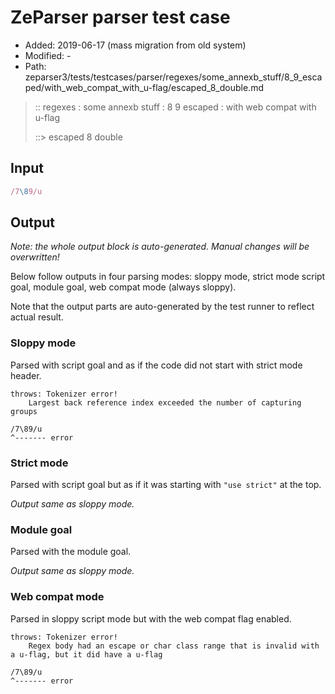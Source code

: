 # ZeParser parser test case

- Added: 2019-06-17 (mass migration from old system)
- Modified: -
- Path: zeparser3/tests/testcases/parser/regexes/some_annexb_stuff/8_9_escaped/with_web_compat_with_u-flag/escaped_8_double.md

> :: regexes : some annexb stuff : 8 9 escaped : with web compat with u-flag
>
> ::> escaped 8 double


## Input


`````js
/7\89/u
`````

## Output

_Note: the whole output block is auto-generated. Manual changes will be overwritten!_

Below follow outputs in four parsing modes: sloppy mode, strict mode script goal, module goal, web compat mode (always sloppy).

Note that the output parts are auto-generated by the test runner to reflect actual result.

### Sloppy mode

Parsed with script goal and as if the code did not start with strict mode header.

`````
throws: Tokenizer error!
    Largest back reference index exceeded the number of capturing groups

/7\89/u
^------- error
`````

### Strict mode

Parsed with script goal but as if it was starting with `"use strict"` at the top.

_Output same as sloppy mode._

### Module goal

Parsed with the module goal.

_Output same as sloppy mode._

### Web compat mode

Parsed in sloppy script mode but with the web compat flag enabled.

`````
throws: Tokenizer error!
    Regex body had an escape or char class range that is invalid with a u-flag, but it did have a u-flag

/7\89/u
^------- error
`````

